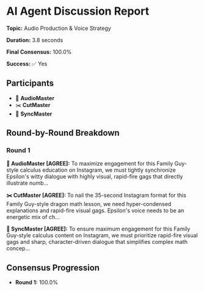 # AI Agent Discussion Report

**Topic:** Audio Production & Voice Strategy

**Duration:** 3.8 seconds

**Final Consensus:** 100.0%

**Success:** ✅ Yes

## Participants

- 🎵 **AudioMaster**
- ✂️ **CutMaster**
- 🎯 **SyncMaster**

## Round-by-Round Breakdown

### Round 1

**🎵 AudioMaster [AGREE]:** To maximize engagement for this Family Guy-style calculus education on Instagram, we must tightly synchronize Epsilon's witty dialogue with highly visual, rapid-fire gags that directly illustrate numb...

**✂️ CutMaster [AGREE]:** To nail the 35-second Instagram format for this Family Guy-style dragon math lesson, we need hyper-condensed explanations and rapid-fire visual gags. Epsilon's voice needs to be an energetic mix of ch...

**🎯 SyncMaster [AGREE]:** To ensure maximum engagement for this Family Guy-style calculus content on Instagram, we must prioritize rapid-fire visual gags and sharp, character-driven dialogue that simplifies complex math concep...

## Consensus Progression

- **Round 1:** 100.0%
